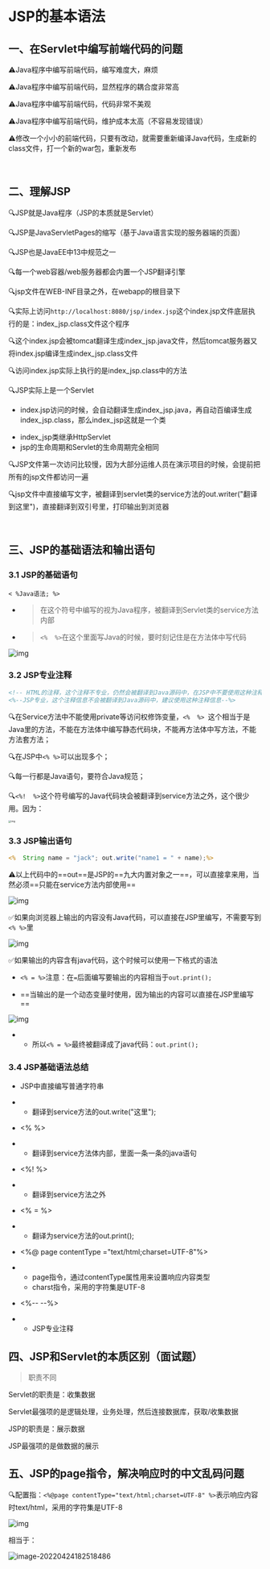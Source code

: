 # JSP的基本语法

## 一、在Servlet中编写前端代码的问题

⚠️Java程序中编写前端代码，编写难度大，麻烦

⚠️Java程序中编写前端代码，显然程序的耦合度非常高

⚠️Java程序中编写前端代码，代码非常不美观

⚠️Java程序中编写前端代码，维护成本太高（不容易发现错误）

⚠️修改一个小小的前端代码，只要有改动，就需要重新编译Java代码，生成新的class文件，打一个新的war包，重新发布

​	

## 二、理解JSP

:mag:JSP就是Java程序（JSP的本质就是Servlet）

:mag:JSP是JavaServletPages的缩写（基于Java语言实现的服务器端的页面）

:mag:JSP也是JavaEE中13中规范之一

:mag:每一个web容器/web服务器都会内置一个JSP翻译引擎

:mag:jsp文件在WEB-INF目录之外，在webapp的根目录下

:mag:实际上访问`http://localhost:8080/jsp/index.jsp`这个index.jsp文件底层执行的是：index_jsp.class文件这个程序

:mag:这个index.jsp会被tomcat翻译生成index_jsp.java文件，然后tomcat服务器又将index.jsp编译生成index_jsp.class文件

:mag:访问index.jsp实际上执行的是index_jsp.class中的方法

:mag:JSP实际上是一个Servlet

+ index.jsp访问的时候，会自动翻译生成index_jsp.java，再自动百编译生成index_jsp.class，那么index_jsp这就是一个类

- index_jsp类继承HttpServlet
- jsp的生命周期和Servlet的生命周期完全相同

:mag:JSP文件第一次访问比较慢，因为大部分运维人员在演示项目的时候，会提前把所有的jsp文件都访问一遍

:mag:jsp文件中直接编写文字，被翻译到servlet类的service方法的out.writer("翻译到这里")，直接翻译到双引号里，打印输出到浏览器

​	

## 三、JSP的基础语法和输出语句

### 3.1 JSP的基础语句

`< %Java语法; %>`

- > 在这个符号中编写的视为Java程序，被翻译到Servlet类的service方法内部

- > `<%  %>`在这个里面写Java的时候，要时刻记住是在方法体中写代码

![img](https://gitee.com/xleixz/CloudNotes-Images/raw/master/Typora-Images/20220424214505.png)



### 3.2 JSP专业注释

```jsp
<!-- HTML的注释，这个注释不专业，仍然会被翻译到Java源码中，在JSP中不要使用这种注释-->
<%--JSP专业，这个注释信息不会被翻译到Java源码中，建议使用这种注释信息--%>
```

:mag:在Service方法中不能使用private等访问权修饰变量，`<%  %> `这个相当于是Java里的方法，不能在方法体中编写静态代码块，不能再方法体中写方法，不能方法套方法；

:mag:在JSP中`<% %>`可以出现多个；

:mag:每一行都是Java语句，要符合Java规范；

:mag:`<%!  %>`这个符号编写的Java代码块会被翻译到service方法之外，这个很少用。因为：

<img src="https://gitee.com/xleixz/CloudNotes-Images/raw/master/Typora-Images/20220424214644.png" alt="img" style="zoom:33%;" />



### 3.3 JSP输出语句

```jsp
<%  String name = "jack"; out.write("name1 = " + name);%>
```

⚠️以上代码中的==out==是JSP的==九大内置对象之一==，可以直接拿来用，当然必须==只能在service方法内部使用==

![img](https://gitee.com/xleixz/CloudNotes-Images/raw/master/Typora-Images/20220424214826.png)

✅如果向浏览器上输出的内容没有Java代码，可以直接在JSP里编写，不需要写到`<% %>`里

![img](https://gitee.com/xleixz/CloudNotes-Images/raw/master/Typora-Images/20220424214847.png)

✅如果输出的内容含有java代码，这个时候可以使用一下格式的语法

- `<% = %>`注意：在`=`后面编写要输出的内容相当于`out.print();`

- ==当输出的是一个动态变量时使用，因为输出的内容可以直接在JSP里编写==

![img](https://gitee.com/xleixz/CloudNotes-Images/raw/master/Typora-Images/20220424214900.png)

- - 所以`<% = %>`最终被翻译成了java代码：`out.print();`



### 3.4 JSP基础语法总结

- JSP中直接编写普通字符串

- - 翻译到service方法的out.write("这里");

- <% %>

- - 翻译到service方法体内部，里面一条一条的java语句

- <%! %>

- - 翻译到service方法之外

- <% = %>

- - 翻译为service方法的out.print();

- <%@ page contentType ="text/html;charset=UTF-8"%>

- - page指令，通过contentType属性用来设置响应内容类型
  - charst指令，采用的字符集是UTF-8

- <%-- --%>

- - JSP专业注释



## 四、JSP和Servlet的本质区别（面试题）

> 职责不同

Servlet的职责是：收集数据

Servlet最强项的是逻辑处理，业务处理，然后连接数据库，获取/收集数据

JSP的职责是：展示数据

JSP最强项的是做数据的展示



## 五、JSP的page指令，解决响应时的中文乱码问题

:mag:配置指：`<%@page contentType="text/html;charset=UTF-8" %>`表示响应内容时text/html，采用的字符集是UTF-8

![img](https://gitee.com/xleixz/CloudNotes-Images/raw/master/Typora-Images/20220424182056.png)

相当于：

![image-20220424182518486](https://gitee.com/xleixz/CloudNotes-Images/raw/master/Typora-Images/20220424182519.png)



